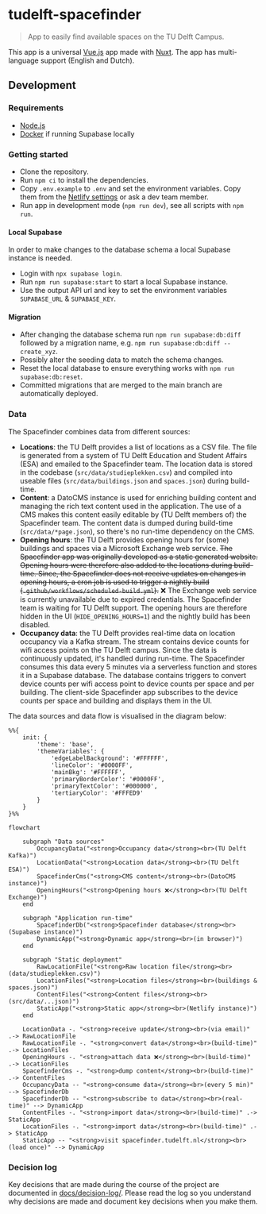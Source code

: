 # tudelft-spacefinder
> App to easily find available spaces on the TU Delft Campus.

This app is a universal [Vue.js](https://vuejs.org/) app made with [Nuxt](https://nuxt.com/). The app has multi-language support (English and Dutch).

## Development

### Requirements
- [Node.js](http://nodejs.org/)
- [Docker](https://www.docker.com/) if running Supabase locally

### Getting started
* Clone the repository.
* Run `npm ci` to install the dependencies.
* Copy `.env.example` to `.env` and set the environment variables. Copy them from the [Netlify settings](https://app.netlify.com/sites/spacefinder/settings/general) or ask a dev team member. 
* Run app in development mode (`npm run dev`), see all scripts with `npm run`.

#### Local Supabase
In order to make changes to the database schema a local Supabase instance is needed.
* Login with `npx supabase login`.
* Run `npm run supabase:start` to start a local Supabase instance.
* Use the output API url and key to set the environment variables `SUPABASE_URL` & `SUPABASE_KEY`.

#### Migration
* After changing the database schema run `npm run supabase:db:diff` followed by a migration name, e.g. `npm run supabase:db:diff -- create_xyz`.
* Possibly alter the seeding data to match the schema changes.
* Reset the local database to ensure everything works with `npm run supabase:db:reset`.
* Committed migrations that are merged to the main branch are automatically deployed.

### Data
The Spacefinder combines data from different sources:

* **Locations**: the TU Delft provides a list of locations as a CSV file. The file is generated from a system of TU Delft Education and Student Affairs (ESA) and emailed to the Spacefinder team. The location data is stored in the codebase (`src/data/studieplekken.csv`) and compiled into useable files (`src/data/buildings.json` and `spaces.json`) during build-time.
* **Content**: a DatoCMS instance is used for enriching building content and managing the rich text content used in the application. The use of a CMS makes this content easily editable by (TU Delft members of) the Spacefinder team. The content data is dumped during build-time (`src/data/*page.json`), so there's no run-time dependency on the CMS.
* **Opening hours**: the TU Delft provides opening hours for (some) buildings and spaces via a Microsoft Exchange web service. ~~The Spacefinder app was originally developed as a static generated website. Opening hours were therefore also added to the locations during build-time. Since, the Spacefinder does not receive updates on changes in opening hours, a cron job is used to trigger a nightly build (`.github/workflows/scheduled-build.yml`).~~ ❌ The Exchange web service is currently unavailable due to expired credentials. The Spacefinder team is waiting for TU Delft support. The opening hours are therefore hidden in the UI (`HIDE_OPENING_HOURS=1`) and the nightly build has been disabled.
* **Occupancy data**: the TU Delft provides real-time data on location occupancy via a Kafka stream. The stream contains device counts for wifi access points on the TU Delft campus. Since the data is continuously updated, it's handled during run-time. The Spacefinder consumes this data every 5 minutes via a serverless function and stores it in a Supabase database. The database contains triggers to convert device counts per wifi access point to device counts per space and per building. The client-side Spacefinder app subscribes to the device counts per space and building and displays them in the UI.

The data sources and data flow is visualised in the diagram below:

```mermaid
%%{
    init: {
        'theme': 'base',
        'themeVariables': {
            'edgeLabelBackground': '#FFFFFF',
            'lineColor': '#0000FF',
            'mainBkg': '#FFFFFF',
            'primaryBorderColor': '#0000FF',
            'primaryTextColor': '#000000',
            'tertiaryColor': '#FFFED9'
        }
    }
}%%

flowchart

    subgraph "Data sources"
        OccupancyData("<strong>Occupancy data</strong><br>(TU Delft Kafka)")
        LocationData("<strong>Location data</strong><br>(TU Delft ESA)")
        SpacefinderCms("<strong>CMS content</strong><br>(DatoCMS instance)")
        OpeningHours("<strong>Opening hours ❌</strong><br>(TU Delft Exchange)")
    end

    subgraph "Application run-time"
        SpacefinderDb("<strong>Spacefinder database</strong><br>(Supabase instance)")
        DynamicApp("<strong>Dynamic app</strong><br>(in browser)")
    end

    subgraph "Static deployment"
        RawLocationFile("<strong>Raw location file</strong><br>(data/studieplekken.csv)")
        LocationFiles("<strong>Location files</strong><br>(buildings & spaces.json)")
        ContentFiles("<strong>Content files</strong><br>(src/data/...json)")
        StaticApp("<strong>Static app</strong><br>(Netlify instance)")
    end

    LocationData -. "<strong>receive update</strong><br>(via email)" .-> RawLocationFile
    RawLocationFile -. "<strong>convert data</strong><br>(build-time)" .-> LocationFiles
    OpeningHours -. "<strong>attach data ❌</strong><br>(build-time)" .-> LocationFiles
    SpacefinderCms -. "<strong>dump content</strong><br>(build-time)" .-> ContentFiles
    OccupancyData -- "<strong>consume data</strong><br>(every 5 min)" --> SpacefinderDb
    SpacefinderDb -- "<strong>subscribe to data</strong><br>(real-time)" --> DynamicApp
    ContentFiles -. "<strong>import data</strong><br>(build-time)" .-> StaticApp
    LocationFiles -. "<strong>import data</strong><br>(build-time)" .-> StaticApp
    StaticApp -- "<strong>visit spacefinder.tudelft.nl</strong><br>(load once)" --> DynamicApp
```

### Decision log
Key decisions that are made during the course of the project are documented in [docs/decision-log/](docs/decision-log/). Please read the log so you understand why decisions are made and document key decisions when you make them.
